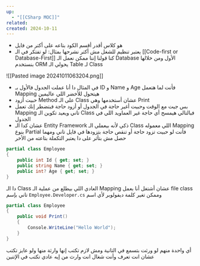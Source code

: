 ```yaml
---
up:
  - "[[CSharp MOC]]"
related: 
created: 2024-10-11
---
```

- هو كلاس أقدر أقسم الكود بتاعه على أكتر من فايل
- يعتبر تنظيم للشغل مش أكتر
نشرحها بمثال:
لو تفتكر في الـ [[Code-first or Database-First]] كنا قولنا إننا ممكن نعمل الـ Database الأول ومن خلالها بنستخدم ORM يحولي الـ Table لـ Class

![[Pasted image 20241011063204.png]]
- في المثال دا أنا عملت الجدول فالأول بـ ID و Name و Age فأنت لما هتعمل Mapping هيتحول للأخضر اللي عاليمين
- حبيت أزود Method على الـ Class عشان أستخدمها وهي Print
- بس جيت مع الوقت وحبيت أغير حاجة في الجدول أو أزود حاجة فبتضطر إنك تعمل Mapping تاني ويعيد تكوين الـ Class فبالتالي هيمسح أي حاجة غير العماويد اللي في الجدول
- عشان كدا الـ Entity Framework ذكي لأنه بيعملي الـ Class اللي معموله Mapping بنوع Partial فأنت لو حبيت تزود حاجة أو تنقص حاجة بتزودها في فايل تاني ومهما حصل مش بتأثر على دا
  يعتبر التكملة بتاعته من الأخر
```cs
partial class Employee
{
    public int Id { get; set; }
    public string Name { get; set; }
    public int? Age { get; set; }
}
```
دا الـ Class العادي اللي بيطلع من عملية الـ Mapping
عشان أشتغل أنا بعمل file class تاني بإسم `Employee.Developer.cs` وممكن تغير كلمة ديفولوبر لأي اسم
```cs
partial class Employee
{
    public void Print()
    {
        Console.WriteLine("Hello World");
    }
}
```
أي واحدة منهم لو ورثت بتسمع في التانية ومش لازم تكتب إنها وارثة منها 
ولو عايز تكتب عشان انت تعرف وأنت شغال انت وارث من إيه عادي تكتب في الإتنين